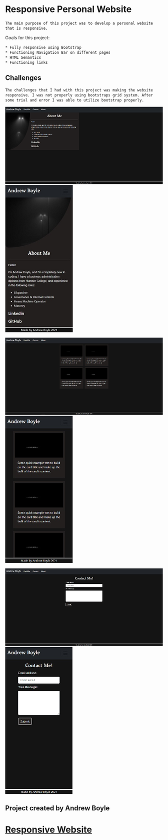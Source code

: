 # Responsive Personal Website

    The main purpose of this project was to develop a personal website that is responsive.

   Goals for this project:
    
    * Fully responsive using Bootstrap
    * Functioning Navigation Bar on different pages
    * HTML Semantics
    * Functioning links

## Challenges

    The challenges that I had with this project was making the website responsive. I was not properly using bootstraps grid system. After some trial and error I was able to utilize bootstrap properly. 
     
![Website about me page screenshot ](Assets/aboutmeSS.jpg) ![Website about me responsive screenshot ](Assets/Responsiveaboutme.jpg)

![Website portfolio page screenshot ](Assets/portfolioSS.jpg) ![Website portfolio responsive screenshot](Assets/portfolioresponsive.jpg)

![Website contact me page screenshot ](Assets/contactmeSS.jpg) ![Website contact me responsive screenshot](Assets/contactmeresponsive.jpg)

## Project created by Andrew Boyle

# [Responsive Website](https://andyb2.github.io/website-responsive/)
